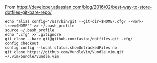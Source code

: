From https://developer.atlassian.com/blog/2016/02/best-way-to-store-dotfiles-git-bare-repo/

```
echo "alias config='/usr/bin/git --git-dir=$HOME/.cfg/ --work-tree=$HOME'" >> ~/.bash_profile
source ~/.bash_profile
echo ".cfg" >> .gitignore
git clone --bare git@github.com:fastai/dotfiles.git .cfg/
config checkout
config config --local status.showUntrackedFiles no
git clone https://github.com/VundleVim/Vundle.vim.git ~/.vim/bundle/Vundle.vim
```
